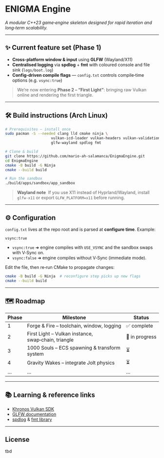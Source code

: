 # ENIGMA Engine

*A modular C++23 game‑engine skeleton designed for rapid iteration and long‑term scalability.*

---

## ✨ Current feature set (Phase 1)

* **Cross‑platform window & input** using **GLFW** (Wayland/X11)
* **Centralised logging** via **spdlog** + **fmt** with coloured console and file sink (`logs/boot.log`)
* **Config‑driven compile flags** — `config.txt` controls compile‑time options (e.g. `vsync:true`)

> We’re now entering **Phase 2 – “First Light”**: bringing raw Vulkan online and rendering the first triangle.

---

## 🛠 Build instructions (Arch Linux)

```bash
# Prerequisites – install once
sudo pacman -S --needed clang lld cmake ninja \
                     vulkan-icd-loader vulkan-headers vulkan-validation-layers \
                     glfw-wayland spdlog fmt

# Clone & build
git clone https://github.com/mario-ah-salamanca/EnigmaEngine.git
cd EnigmaEngine
cmake -B build -G Ninja
cmake --build build

# Run the sandbox
./build/apps/sandbox/app_sandbox
```

> **Wayland note**  If you use X11 instead of Hyprland/Wayland, install `glfw-x11` or export `GLFW_PLATFORM=x11` before running.

---

## ⚙️ Configuration

`config.txt` lives at the repo root and is parsed at **configure time**. Example:

```
vsync:true
```

* `vsync:true`  ➜  engine compiles with `USE_VSYNC` and the sandbox swaps with V‑Sync on.
* `vsync:false` ➜  engine compiles without V‑Sync (immediate mode).

Edit the file, then re‑run CMake to propagate changes:

```bash
cmake -B build -G Ninja  # reconfigure step picks up new flags
cmake --build build
```

---

## 🗺 Roadmap

| Phase | Milestone                                           | Status         |
| ----- | --------------------------------------------------- | -------------- |
| 1     | Forge & Fire – toolchain, window, logging           | ✅ complete     |
| 2     | First Light – Vulkan instance, swap‑chain, triangle | 🚧 in progress |
| 3     | 1000 Souls – ECS spawning & transform system        | ⏳              |
| 4     | Gravity Wakes – integrate Jolt physics              | ⏳              |
| …     | …                                                   | …              |

---

## 📚 Learning & reference links

* [Khronos Vulkan SDK](https://vulkan.lunarg.com/)
* [GLFW documentation](https://www.glfw.org/docs/latest/)
* [spdlog](https://github.com/gabime/spdlog) & [fmt library](https://fmt.dev/)

---

## License

tbd

